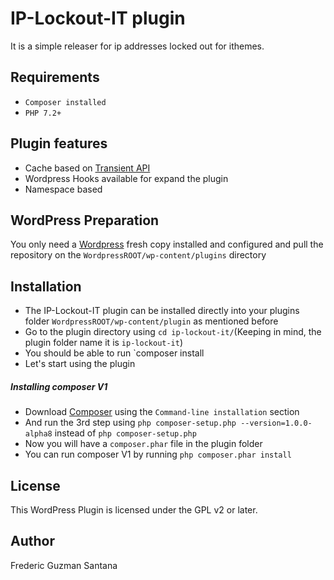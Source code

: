 # IP-Lockout-IT plugin

It is a simple releaser for ip addresses locked out for ithemes.

## Requirements

* `Composer installed`
* `PHP 7.2+`

## Plugin features
* Cache based on [Transient API](https://developer.wordpress.org/apis/handbook/transients/)
* Wordpress Hooks available for expand the plugin
* Namespace based

## WordPress Preparation
You only need a [Wordpress](https://wordpress.org/download/) fresh copy installed and configured and pull the repository on the `WordpressROOT/wp-content/plugins` directory

## Installation
* The IP-Lockout-IT plugin can be installed directly into your plugins folder `WordpressROOT/wp-content/plugin` as mentioned before
* Go to the plugin directory using `cd ip-lockout-it/`(Keeping in mind, the plugin folder name it is `ip-lockout-it`)
* You should be able to run `composer install
* Let's start using the plugin


##### Installing composer V1
* Download [Composer](https://getcomposer.org/download/) using the `Command-line installation` section
* And run the 3rd step using `php composer-setup.php --version=1.0.0-alpha8` instead of `php composer-setup.php`
* Now you will have a `composer.phar` file in the plugin folder
* You can run composer V1 by running `php composer.phar install`

## License
This WordPress Plugin is licensed under the GPL v2 or later.

## Author
Frederic Guzman Santana